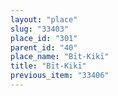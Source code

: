 ```yaml
---
layout: "place"
slug: "33403"
place_id: "301"
parent_id: "40"
place_name: "Bīt-Kikī"
title: "Bīt-Kikī"
previous_item: "33406"
---
```

